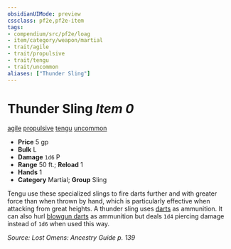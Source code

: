 ```yaml
---
obsidianUIMode: preview
cssclass: pf2e,pf2e-item
tags:
- compendium/src/pf2e/loag
- item/category/weapon/martial
- trait/agile
- trait/propulsive
- trait/tengu
- trait/uncommon
aliases: ["Thunder Sling"]
---
```

# Thunder Sling *Item 0*  
[agile](../../../rules/traits/agile.md)  [propulsive](../../../rules/traits/propulsive.md)  [tengu](../../../rules/traits/tengu-b1.md)  [uncommon](../../../rules/traits/uncommon.md)  

- **Price** 5 gp
- **Bulk** L
- **Damage** `1d6` P
- **Range** 50 ft.; **Reload** 1
- **Hands** 1
- **Category** Martial; **Group** Sling 

Tengu use these specialized slings to fire darts further and with greater force than when thrown by hand, which is particularly effective when attacking from great heights. A thunder sling uses [darts](dart.md) as ammunition. It can also hurl [blowgun darts](blowgun-dart.md) as ammunition but deals `1d4` piercing damage instead of `1d6` when used this way.

*Source: Lost Omens: Ancestry Guide p. 139*
